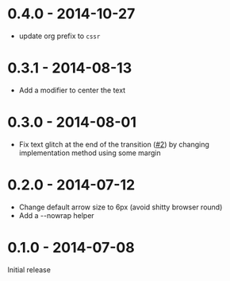 # 0.4.0 - 2014-10-27

- update org prefix to `cssr`

# 0.3.1 - 2014-08-13

- Add a modifier to center the text

# 0.3.0 - 2014-08-01

- Fix text glitch at the end of the transition ([#2](https://github.com/cssrecipes/tooltip/issues/2)) by changing implementation method using some margin

# 0.2.0 - 2014-07-12

- Change default arrow size to 6px (avoid shitty browser round)
- Add a --nowrap helper

# 0.1.0 - 2014-07-08

Initial release
